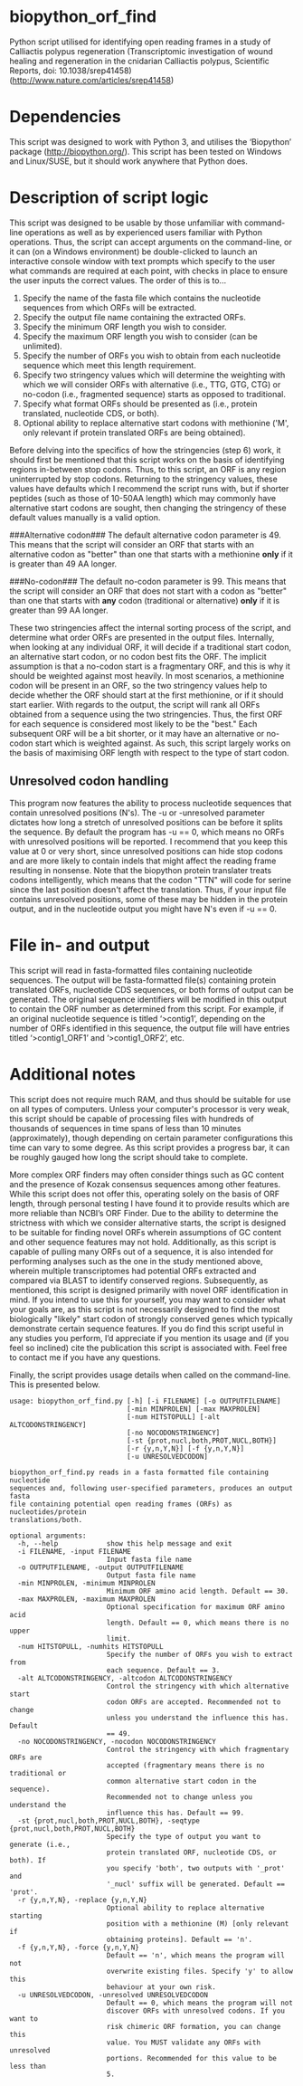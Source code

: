 # biopython_orf_find
Python script utilised for identifying open reading frames in a study of Calliactis polypus regeneration (Transcriptomic investigation of wound healing and regeneration in the cnidarian Calliactis polypus, Scientific Reports, doi: 10.1038/srep41458) (http://www.nature.com/articles/srep41458)

# Dependencies
This script was designed to work with Python 3, and utilises the ‘Biopython’ package (http://biopython.org/). This script has been tested on Windows and Linux/SUSE, but it should work anywhere that Python does.

# Description of script logic
This script was designed to be usable by those unfamiliar with command-line operations as well as by experienced users familiar with Python operations. Thus, the script can accept arguments on the command-line, or it can (on a Windows environment) be double-clicked to launch an interactive console window with text prompts which specify to the user what commands are required at each point, with checks in place to ensure the user inputs the correct values. The order of this is to...

1. Specify the name of the fasta file which contains the nucleotide sequences from which ORFs will be extracted.
2. Specify the output file name containing the extracted ORFs.
3. Specify the minimum ORF length you wish to consider. 
4. Specify the maximum ORF length you wish to consider (can be unlimited). 
5. Specify the number of ORFs you wish to obtain from each nucleotide sequence which meet this length requirement.
6. Specify two stringency values which will determine the weighting with which we will consider ORFs with alternative (i.e., TTG, GTG, CTG) or no-codon (i.e., fragmented sequence) starts as opposed to traditional.
7. Specify what format ORFs should be presented as (i.e., protein translated, nucleotide CDS, or both).
8. Optional ability to replace alternative start codons with methionine ('M', only relevant if protein translated ORFs are being obtained).

Before delving into the specifics of how the stringencies (step 6) work, it should first be mentioned that this script works on the basis of identifying regions in-between stop codons. Thus, to this script, an ORF is any region uninterrupted by stop codons. Returning to the stringency values, these values have defaults which I recommend the script runs with, but if shorter peptides (such as those of 10-50AA length) which may commonly have alternative start codons are sought, then changing the stringency of these default values manually is a valid option.

###Alternative codon###
The default alternative codon parameter is 49. This means that the script will consider an ORF that starts with an alternative codon as "better" than one that starts with a methionine **only** if it is greater than 49 AA longer. 

###No-codon###
The default no-codon parameter is 99. This means that the script will consider an ORF that does not start with a codon as "better" than one that starts with **any** codon (traditional or alternative) **only** if it is greater than 99 AA longer.

These two stringencies affect the internal sorting process of the script, and determine what order ORFs are presented in the output files. Internally, when looking at any individual ORF, it will decide if a traditional start codon, an alternative start codon, or no codon best fits the ORF. The implicit assumption is that a no-codon start is a fragmentary ORF, and this is why it should be weighted against most heavily. In most scenarios, a methionine codon will be present in an ORF, so the two stringency values help to decide whether the ORF should start at the first methionine, or if it should start earlier. With regards to the output, the script will rank all ORFs obtained from a sequence using the two stringencies. Thus, the first ORF for each sequence is considered most likely to be the "best." Each subsequent ORF will be a bit shorter, or it may have an alternative or no-codon start which is weighted against. As such, this script largely works on the basis of maximising ORF length with respect to the type of start codon.

## Unresolved codon handling
This program now features the ability to process nucleotide sequences that contain unresolved positions (N's). The -u or -unresolved parameter dictates how long a stretch of unresolved positions can be before it splits the sequence. By default the program has -u == 0, which means no ORFs with unresolved positions will be reported. I recommend that you keep this value at 0 or very short, since unresolved positions can hide stop codons and are more likely to contain indels that might affect the reading frame resulting in nonsense. Note that the biopython protein translater treats codons intelligently, which means that the codon "TTN" will code for serine since the last position doesn't affect the translation. Thus, if your input file contains unresolved positions, some of these may be hidden in the protein output, and in the nucleotide output you might have N's even if -u == 0.

# File in- and output
This script will read in fasta-formatted files containing nucleotide sequences. The output will be fasta-formatted file(s) containing protein translated ORFs, nucleotide CDS sequences, or both forms of output can be generated. The original sequence identifiers will be modified in this output to contain the ORF number as determined from this script. For example, if an original nucleotide sequence is titled ‘>contig1’, depending on the number of ORFs identified in this sequence, the output file will have entries titled ‘>contig1_ORF1’ and ‘>contig1_ORF2’, etc.

# Additional notes
This script does not require much RAM, and thus should be suitable for use on all types of computers. Unless your computer's processor is very weak, this script should be capable of processing files with hundreds of thousands of sequences in time spans of less than 10 minutes (approximately), though depending on certain parameter configurations this time can vary to some degree. As this script provides a progress bar, it can be roughly gauged how long the script should take to complete.

More complex ORF finders may often consider things such as GC content and the presence of Kozak consensus sequences among other features. While this script does not offer this, operating solely on the basis of ORF length, through personal testing I have found it to provide results which are more reliable than NCBI’s ORF Finder. Due to the ability to determine the strictness with which we consider alternative starts, the script is designed to be suitable for finding novel ORFs wherein assumptions of GC content and other sequence features may not hold. Additionally, as this script is capable of pulling many ORFs out of a sequence, it is also intended for performing analyses such as the one in the study mentioned above, wherein multiple transcriptomes had potential ORFs extracted and compared via BLAST to identify conserved regions. Subsequently, as mentioned, this script is designed primarily with novel ORF identification in mind. If you intend to use this for yourself, you may want to consider what your goals are, as this script is not necessarily designed to find the most biologically "likely" start codon of strongly conserved genes which typically demonstrate certain sequence features. If you do find this script useful in any studies you perform, I’d appreciate if you mention its usage and (if you feel so inclined) cite the publication this script is associated with. Feel free to contact me if you have any questions.

Finally, the script provides usage details when called on the command-line. This is presented below. 

```
usage: biopython_orf_find.py [-h] [-i FILENAME] [-o OUTPUTFILENAME]
                             [-min MINPROLEN] [-max MAXPROLEN]
                             [-num HITSTOPULL] [-alt ALTCODONSTRINGENCY]
                             [-no NOCODONSTRINGENCY]
                             [-st {prot,nucl,both,PROT,NUCL,BOTH}]
                             [-r {y,n,Y,N}] [-f {y,n,Y,N}]
                             [-u UNRESOLVEDCODON]

biopython_orf_find.py reads in a fasta formatted file containing nucleotide
sequences and, following user-specified parameters, produces an output fasta
file containing potential open reading frames (ORFs) as nucleotides/protein
translations/both.

optional arguments:
  -h, --help            show this help message and exit
  -i FILENAME, -input FILENAME
                        Input fasta file name
  -o OUTPUTFILENAME, -output OUTPUTFILENAME
                        Output fasta file name
  -min MINPROLEN, -minimum MINPROLEN
                        Minimum ORF amino acid length. Default == 30.
  -max MAXPROLEN, -maximum MAXPROLEN
                        Optional specification for maximum ORF amino acid
                        length. Default == 0, which means there is no upper
                        limit.
  -num HITSTOPULL, -numhits HITSTOPULL
                        Specify the number of ORFs you wish to extract from
                        each sequence. Default == 3.
  -alt ALTCODONSTRINGENCY, -altcodon ALTCODONSTRINGENCY
                        Control the stringency with which alternative start
                        codon ORFs are accepted. Recommended not to change
                        unless you understand the influence this has. Default
                        == 49.
  -no NOCODONSTRINGENCY, -nocodon NOCODONSTRINGENCY
                        Control the stringency with which fragmentary ORFs are
                        accepted (fragmentary means there is no traditional or
                        common alternative start codon in the sequence).
                        Recommended not to change unless you understand the
                        influence this has. Default == 99.
  -st {prot,nucl,both,PROT,NUCL,BOTH}, -seqtype {prot,nucl,both,PROT,NUCL,BOTH}
                        Specify the type of output you want to generate (i.e.,
                        protein translated ORF, nucleotide CDS, or both). If
                        you specify 'both', two outputs with '_prot' and
                        '_nucl' suffix will be generated. Default == 'prot'.
  -r {y,n,Y,N}, -replace {y,n,Y,N}
                        Optional ability to replace alternative starting
                        position with a methionine (M) [only relevant if
                        obtaining proteins]. Default == 'n'.
  -f {y,n,Y,N}, -force {y,n,Y,N}
                        Default == 'n', which means the program will not
                        overwrite existing files. Specify 'y' to allow this
                        behaviour at your own risk.
  -u UNRESOLVEDCODON, -unresolved UNRESOLVEDCODON
                        Default == 0, which means the program will not
                        discover ORFs with unresolved codons. If you want to
                        risk chimeric ORF formation, you can change this
                        value. You MUST validate any ORFs with unresolved
                        portions. Recommended for this value to be less than
                        5.
```
